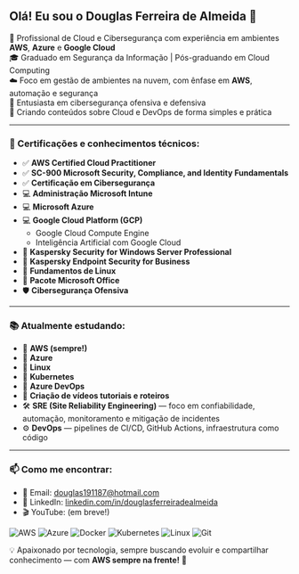 ## Olá! Eu sou o Douglas Ferreira de Almeida 👋

🎯 Profissional de Cloud e Cibersegurança com experiência em ambientes **AWS**, **Azure** e **Google Cloud**  
🎓 Graduado em Segurança da Informação | Pós-graduando em Cloud Computing  
☁️ Foco em gestão de ambientes na nuvem, com ênfase em **AWS**, automação e segurança  
🔐 Entusiasta em cibersegurança ofensiva e defensiva  
🎥 Criando conteúdos sobre Cloud e DevOps de forma simples e prática  

---

### 🏅 Certificações e conhecimentos técnicos:
- ✅ **AWS Certified Cloud Practitioner**
- ✅ **SC-900 Microsoft Security, Compliance, and Identity Fundamentals**
- ✅ **Certificação em Cibersegurança**
- 💻 **Administração Microsoft Intune**
- 💻 **Microsoft Azure**
- 💻 **Google Cloud Platform (GCP)**  
  - Google Cloud Compute Engine  
  - Inteligência Artificial com Google Cloud  
- 🔐 **Kaspersky Security for Windows Server Professional**  
- 🔐 **Kaspersky Endpoint Security for Business**
- 🐧 **Fundamentos de Linux**
- 📂 **Pacote Microsoft Office**
- 🛡️ **Cibersegurança Ofensiva**

---

### 📚 Atualmente estudando:
- 🧠 **AWS (sempre!)**
- 🧠 **Azure**
- 🧠 **Linux**
- 🧠 **Kubernetes**
- 🧠 **Azure DevOps**
- 🧠 **Criação de vídeos tutoriais e roteiros**
- 🛠 **SRE (Site Reliability Engineering)** — foco em confiabilidade, automação, monitoramento e mitigação de incidentes
- ⚙️ **DevOps** — pipelines de CI/CD, GitHub Actions, infraestrutura como código

---

### 📫 Como me encontrar:
- 📧 Email: douglas191187@hotmail.com  
- 💼 LinkedIn: [linkedin.com/in/douglasferreiradealmeida](https://www.linkedin.com/in/douglasferreiradealmeida)  
- 🎬 YouTube: (em breve!)

![AWS](https://img.shields.io/badge/AWS-232F3E?style=for-the-badge&logo=amazonaws&logoColor=white)
![Azure](https://img.shields.io/badge/Azure-0078D4?style=for-the-badge&logo=microsoft-azure&logoColor=white)
![Docker](https://img.shields.io/badge/Docker-2496ED?style=for-the-badge&logo=docker&logoColor=white)
![Kubernetes](https://img.shields.io/badge/Kubernetes-326CE5?style=for-the-badge&logo=kubernetes&logoColor=white)
![Linux](https://img.shields.io/badge/Linux-FCC624?style=for-the-badge&logo=linux&logoColor=black)
![Git](https://img.shields.io/badge/Git-F05032?style=for-the-badge&logo=git&logoColor=white)



💡 Apaixonado por tecnologia, sempre buscando evoluir e compartilhar conhecimento — com **AWS sempre na frente!** 🚀
